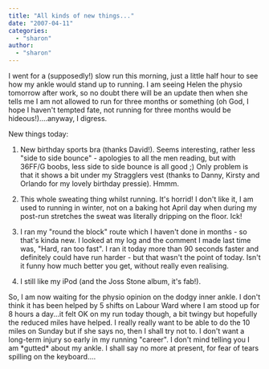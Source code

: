 ```yaml
---
title: "All kinds of new things..."
date: "2007-04-11"
categories: 
  - "sharon"
author:
  - "sharon"
---
```


I went for a (supposedly!) slow run this morning, just a little half hour to see how my ankle would stand up to running. I am seeing Helen the physio tomorrow after work, so no doubt there will be an update then when she tells me I am not allowed to run for three months or something (oh God, I hope I haven't tempted fate, not running for three months would be hideous!)....anyway, I digress.

New things today:

1) New birthday sports bra (thanks David!). Seems interesting, rather less "side to side bounce" - apologies to all the men reading, but with 36FF/G boobs, less side to side bounce is all good ;) Only problem is that it shows a bit under my Stragglers vest (thanks to Danny, Kirsty and Orlando for my lovely birthday pressie). Hmmm.

2) This whole sweating thing whilst running. It's horrid! I don't like it, I am used to running in winter, not on a baking hot April day when during my post-run stretches the sweat was literally dripping on the floor. Ick!

3) I ran my "round the block" route which I haven't done in months - so that's kinda new. I looked at my log and the comment I made last time was, "Hard, ran too fast". I ran it today more than 90 seconds faster and definitely could have run harder - but that wasn't the point of today. Isn't it funny how much better you get, without really even realising.

4) I still like my iPod (and the Joss Stone album, it's fab!).

So, I am now waiting for the physio opinion on the dodgy inner ankle. I don't think it has been helped by 5 shifts on Labour Ward where I am stood up for 8 hours a day...it felt OK on my run today though, a bit twingy but hopefully the reduced miles have helped. I really really want to be able to do the 10 miles on Sunday but if she says no, then I shall try not to. I don't want a long-term injury so early in my running "career". I don't mind telling you I am \*gutted\* about my ankle. I shall say no more at present, for fear of tears spilling on the keyboard....
